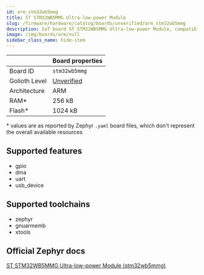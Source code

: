 ```yaml
---
id: arm_stm32wb5mmg
title: ST STM32WB5MMG Ultra-low-power Module
slug: /firmware/hardware/catalog/boards/unverified/arm_stm32wb5mmg
description: IoT board ST STM32WB5MMG Ultra-low-power Module, compatible with Golioth at unverified level.
image: /img/boards/arm/null
sidebar_class_name: hide-item
---
```


[//]: # (This is an auto-generated file, do not edit! Changes to it will be lost upon re-generation)



|                | Board properties     |
| -------------  | -------------------- |
| Board ID       | `stm32wb5mmg` |
| Golioth Level  | [Unverified](/firmware/hardware#unverified-boards) |
| Architecture   | ARM |
| RAM*           | 256 kB |
| Flash*         | 1024 kB |

\* values are as reported by Zephyr `.yaml` board files, which don't represent the overall available resources



## Supported features

* gpio
* dma
* uart
* usb_device

## Supported toolchains

* zephyr
* gnuarmemb
* xtools

## Official Zephyr docs

[ST STM32WB5MMG Ultra-low-power Module (stm32wb5mmg)](https://docs.zephyrproject.org/3.6.0/boards/arm/stm32wb5mmg/doc/index.html)
